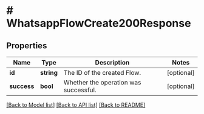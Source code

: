 # # WhatsappFlowCreate200Response

## Properties

Name | Type | Description | Notes
------------ | ------------- | ------------- | -------------
**id** | **string** | The ID of the created Flow. | [optional]
**success** | **bool** | Whether the operation was successful. | [optional]

[[Back to Model list]](../../README.md#models) [[Back to API list]](../../README.md#endpoints) [[Back to README]](../../README.md)
